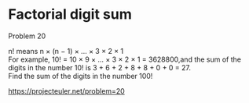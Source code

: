 # Factorial digit sum

Problem 20   

n! means n × (n − 1) × ... × 3 × 2 × 1  
For example, 10! = 10 × 9 × ... × 3 × 2 × 1 = 3628800,and the sum of the digits in the number 10! is 3 + 6 + 2 + 8 + 8 + 0 + 0 = 27.  
Find the sum of the digits in the number 100!  


https://projecteuler.net/problem=20
